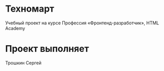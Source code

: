 # Техномарт

Учебный проект на курсе Профессия «Фронтенд-разработчик», HTML Academy

# Проект выполняет

Трошкин Сергей
